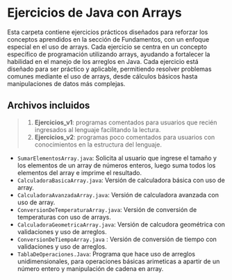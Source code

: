 # Ejercicios de Java con Arrays

Esta carpeta contiene ejercicios prácticos diseñados para reforzar los conceptos aprendidos en la sección de Fundamentos, con un enfoque especial en
el uso de arrays. Cada ejercicio se centra en un concepto específico de programación utilizando arrays, ayudando a fortalecer la habilidad en el 
manejo de los arreglos en Java. Cada ejercicio está diseñado para ser práctico y aplicable, permitiendo resolver problemas comunes mediante el uso 
de arrays, desde cálculos básicos hasta manipulaciones de datos más complejas.

## Archivos incluidos

> 1. **Ejercicios_v1**: programas comentados para usuarios que recién ingresados al lenguaje facilitando la lectura.
> 2. **Ejercicios_v2**: programas poco comentados para usuarios con conocimientos en la estructura del lenguaje.

- `SumarElementosArray.java`: Solicita al usuario que ingrese el tamaño y los elementos de un array de números enteros, luego suma todos los elementos
  del array e imprime el resultado.
- `CalculadoraBasicaArray.java`: Versión de calculadora básica con uso de array.
- `CalculadoraAvanzadaArray.java`: Versión de calculadora avanzada con uso de array.
- `ConversionDeTemperaturaArray.java`: Versión de conversión de temperaturas con uso de arrays.
- `CalculadoraGeometricaArray.java`: Versión de calcudora geométrica con validaciones y uso de arreglos.
- `ConversionDeTiempoArray.java` : Versión de conversión de tiempo con validaciones y uso de arreglos.
- `TablaDeOperaciones.Java`: Programa que hace uso de arreglos unidimensionales, para operaciones básicas arimeticas a apartir de un número entero y
  manipulación de cadena en array.
